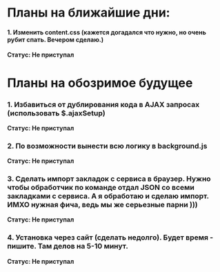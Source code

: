 # Планы на ближайшие дни:  

#### 1. Изменить content.css (кажется догадался что нужно, но очень рубит спать. Вечером сделаю.)  
**Статус: Не приступал**


# Планы на обозримое будущее
### 1. Избавиться от дублирования кода в AJAX запросах (использовать $.ajaxSetup)  
**Статус: Не приступал**
### 2. По возможности вынести всю логику в background.js  
**Статус: Не приступал**
### 3. Сделать импорт закладок с сервиса в браузер. Нужно чтобы обработчик по команде отдал JSON со всеми закладками с сервиса. А я обработаю и сделаю импорт. ИМХО нужная фича, ведь мы же серьезные парни )))
**Статус: Не приступал**
### 4. Установка через сайт (сделать недолго). Будет время - пишите. Там делов на 5-10 минут.
**Статус: Не приступал**
